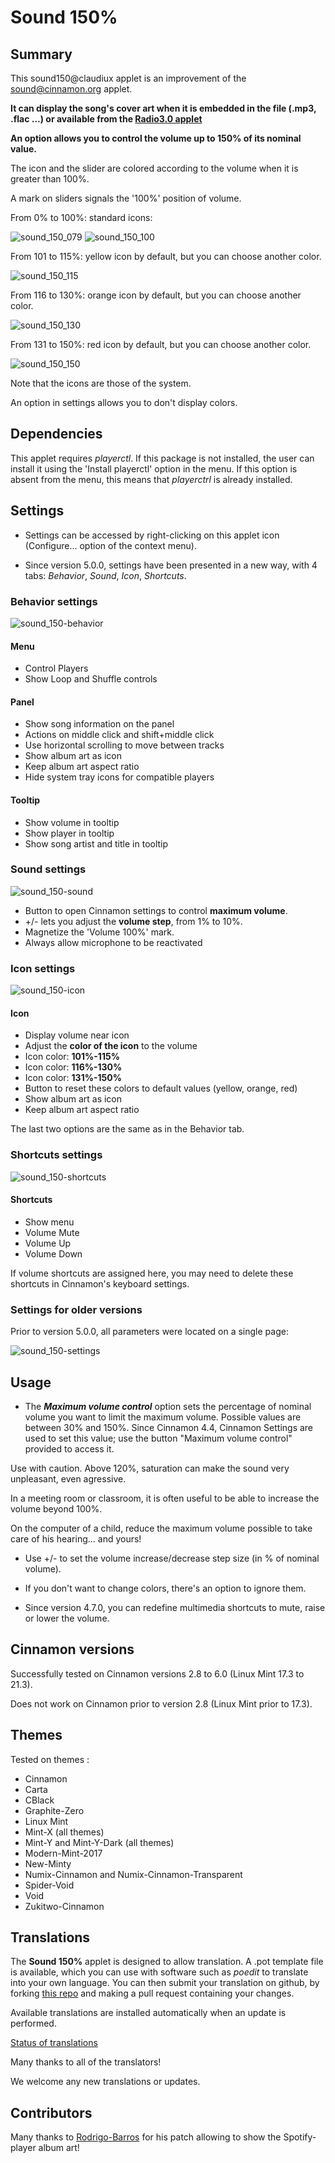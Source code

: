 # Sound 150%

## Summary

This sound150@claudiux applet is an improvement of the sound@cinnamon.org applet.

**It can display the song's cover art when it is embedded in the file (.mp3, .flac ...) or available from the [Radio3.0 applet](https://cinnamon-spices.linuxmint.com/applets/view/360)**

**An option allows you to control the volume up to 150% of its nominal value.**

The icon and the slider are colored according to the volume when it is greater than 100%.

A mark on sliders signals the '100%' position of volume.

From 0% to 100%: standard icons:

![sound_150_079](https://github.com/claudiux/docs/raw/master/sound150/images/sound_079.png) ![sound_150_100](https://github.com/claudiux/docs/raw/master/sound150/images/sound_100.png)

From 101 to 115%: yellow icon by default, but you can choose another color.

![sound_150_115](https://github.com/claudiux/docs/raw/master/sound150/images/sound_115.png)

From 116 to 130%: orange icon by default, but you can choose another color.

![sound_150_130](https://github.com/claudiux/docs/raw/master/sound150/images/sound_130.png)

From 131 to 150%: red icon by default, but you can choose another color.

![sound_150_150](https://github.com/claudiux/docs/raw/master/sound150/images/sound_150.png)

Note that the icons are those of the system.

An option in settings allows you to don't display colors.

## Dependencies

This applet requires *playerctl*. If this package is not installed, the user can install it using the 'Install playerctl' option in the menu. If this option is absent from the menu, this means that *playerctrl* is already installed.

## Settings

 * Settings can be accessed by right-clicking on this applet icon (Configure... option of the context menu).

 * Since version 5.0.0, settings have been presented in a new way, with 4 tabs: *Behavior*, *Sound*, *Icon*, *Shortcuts*.

### Behavior settings
![sound_150-behavior](https://raw.githubusercontent.com/claudiux/docs/master/sound150/images/sound150_behavior.png)

#### Menu

 * Control Players
 * Show Loop and Shuffle controls

#### Panel

 * Show song information on the panel
 * Actions on middle click and shift+middle click
 * Use horizontal scrolling to move between tracks
 * Show album art as icon
 * Keep album art aspect ratio
 * Hide system tray icons for compatible players

#### Tooltip

 * Show volume in tooltip
 * Show player in tooltip
 * Show song artist and title in tooltip

### Sound settings
![sound_150-sound](https://raw.githubusercontent.com/claudiux/docs/master/sound150/images/sound150_sound.png)

 * Button to open Cinnamon settings to control **maximum volume**.
 * +/- lets you adjust the **volume step**, from 1% to 10%.
 * Magnetize the 'Volume 100%' mark.
 * Always allow microphone to be reactivated

### Icon settings
![sound_150-icon](https://raw.githubusercontent.com/claudiux/docs/master/sound150/images/sound150_icon.png)

#### Icon

 * Display volume near icon
 * Adjust the **color of the icon** to the volume
 * Icon color: **101%-115%**
 * Icon color: **116%-130%**
 * Icon color: **131%-150%**
 * Button to reset these colors to default values (yellow, orange, red)
 * Show album art as icon
 * Keep album art aspect ratio

The last two options are the same as in the Behavior tab.

### Shortcuts settings
![sound_150-shortcuts](https://raw.githubusercontent.com/claudiux/docs/master/sound150/images/sound150_shortcuts.png)

#### Shortcuts

 * Show menu
 * Volume Mute
 * Volume Up
 * Volume Down

If volume shortcuts are assigned here, you may need to delete these shortcuts in Cinnamon's keyboard settings.

### Settings for older versions
Prior to version 5.0.0, all parameters were located on a single page:

![sound_150-settings](https://github.com/claudiux/docs/raw/master/sound150/images/sound-settings.png)

## Usage

 * The ***Maximum volume control*** option sets the percentage of
nominal volume you want to limit the maximum volume. Possible values are between 30% and 150%. Since Cinnamon 4.4, Cinnamon Settings are used to set this value; use the button "Maximum volume control" provided to access it.

Use with caution. Above 120%, saturation can make the sound very unpleasant, even agressive.

In a meeting room or classroom, it is often useful to be able to increase the volume beyond 100%.

On the computer of a child, reduce the maximum volume possible to take care of his hearing... and yours!


 * Use +/- to set the volume increase/decrease step size (in % of nominal volume).

 * If you don't want to change colors, there's an option to ignore them.

 * Since version 4.7.0, you can redefine multimedia shortcuts to mute, raise or lower the volume.

## Cinnamon versions

Successfully tested on Cinnamon versions 2.8 to 6.0 (Linux Mint 17.3 to 21.3).

Does not work on Cinnamon prior to version 2.8 (Linux Mint prior to 17.3).

## Themes

Tested on themes :

 * Cinnamon
 * Carta
 * CBlack
 * Graphite-Zero
 * Linux Mint
 * Mint-X (all themes)
 * Mint-Y and Mint-Y-Dark (all themes)
 * Modern-Mint-2017
 * New-Minty
 * Numix-Cinnamon and Numix-Cinnamon-Transparent
 * Spider-Void
 * Void
 * Zukitwo-Cinnamon

## Translations

The **Sound 150%** applet is designed to allow translation. A .pot template file is available, which you can use with software such as *poedit* to translate into your own language. You can then submit your translation on github, by forking [this repo](https://github.com/linuxmint/cinnamon-spices-applets) and making a pull request containing your changes.

Available translations are installed automatically when an update is performed.

[Status of translations](https://github.com/linuxmint/cinnamon-spices-applets/blob/translation-status-tables/.translation-tables/tables/sound150%40claudiux.md#)

Many thanks to all of the translators!

We welcome any new translations or updates.

## Contributors

Many thanks to [Rodrigo-Barros](https://github.com/Rodrigo-Barros) for his patch allowing to show the Spotify-player album art!
